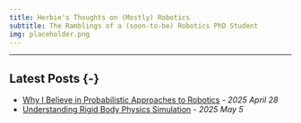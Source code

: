 ```yaml
---
title: Herbie's Thoughts on (Mostly) Robotics
subtitle: The Ramblings of a (soon-to-be) Robotics PhD Student
img: placeholder.png
---
```


---------------------

## Latest Posts {-}

- [Why I Believe in Probabilistic Approaches to Robotics](/posts/probabilistic_approaches_robotics) - *2025 April 28*
- [Understanding Rigid Body Physics Simulation](/posts/rigid_body_simulation/) - *2025 May 5*





